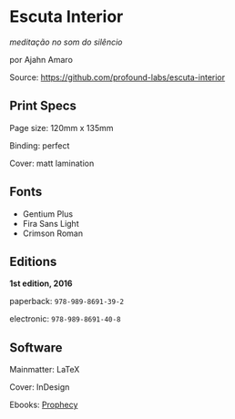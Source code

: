 Escuta Interior
==============

*meditação no som do silêncio*

por Ajahn Amaro

Source: <https://github.com/profound-labs/escuta-interior>

## Print Specs

Page size: 120mm x 135mm

Binding: perfect

Cover: matt lamination

## Fonts

- Gentium Plus
- Fira Sans Light
- Crimson Roman

## Editions

**1st edition, 2016**

paperback: `978-989-8691-39-2`

electronic: `978-989-8691-40-8`

## Software

Mainmatter: LaTeX

Cover: InDesign

Ebooks: [Prophecy](https://github.com/profound-labs/prophecy)


